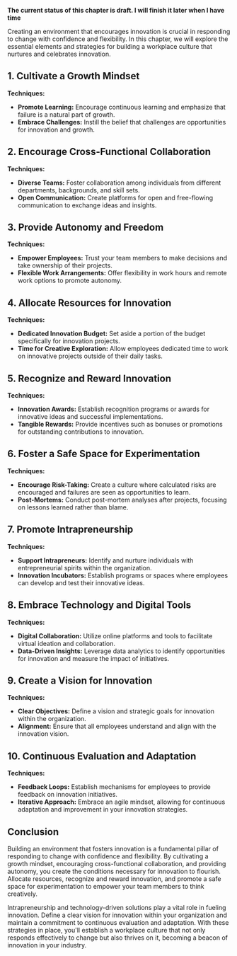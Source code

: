 **The current status of this chapter is draft. I will finish it later when I have time**

Creating an environment that encourages innovation is crucial in responding to change with confidence and flexibility. In this chapter, we will explore the essential elements and strategies for building a workplace culture that nurtures and celebrates innovation.

**1. Cultivate a Growth Mindset**
---------------------------------

**Techniques:**

* **Promote Learning:** Encourage continuous learning and emphasize that failure is a natural part of growth.
* **Embrace Challenges:** Instill the belief that challenges are opportunities for innovation and growth.

**2. Encourage Cross-Functional Collaboration**
-----------------------------------------------

**Techniques:**

* **Diverse Teams:** Foster collaboration among individuals from different departments, backgrounds, and skill sets.
* **Open Communication:** Create platforms for open and free-flowing communication to exchange ideas and insights.

**3. Provide Autonomy and Freedom**
-----------------------------------

**Techniques:**

* **Empower Employees:** Trust your team members to make decisions and take ownership of their projects.
* **Flexible Work Arrangements:** Offer flexibility in work hours and remote work options to promote autonomy.

**4. Allocate Resources for Innovation**
----------------------------------------

**Techniques:**

* **Dedicated Innovation Budget:** Set aside a portion of the budget specifically for innovation projects.
* **Time for Creative Exploration:** Allow employees dedicated time to work on innovative projects outside of their daily tasks.

**5. Recognize and Reward Innovation**
--------------------------------------

**Techniques:**

* **Innovation Awards:** Establish recognition programs or awards for innovative ideas and successful implementations.
* **Tangible Rewards:** Provide incentives such as bonuses or promotions for outstanding contributions to innovation.

**6. Foster a Safe Space for Experimentation**
----------------------------------------------

**Techniques:**

* **Encourage Risk-Taking:** Create a culture where calculated risks are encouraged and failures are seen as opportunities to learn.
* **Post-Mortems:** Conduct post-mortem analyses after projects, focusing on lessons learned rather than blame.

**7. Promote Intrapreneurship**
-------------------------------

**Techniques:**

* **Support Intrapreneurs:** Identify and nurture individuals with entrepreneurial spirits within the organization.
* **Innovation Incubators:** Establish programs or spaces where employees can develop and test their innovative ideas.

**8. Embrace Technology and Digital Tools**
-------------------------------------------

**Techniques:**

* **Digital Collaboration:** Utilize online platforms and tools to facilitate virtual ideation and collaboration.
* **Data-Driven Insights:** Leverage data analytics to identify opportunities for innovation and measure the impact of initiatives.

**9. Create a Vision for Innovation**
-------------------------------------

**Techniques:**

* **Clear Objectives:** Define a vision and strategic goals for innovation within the organization.
* **Alignment:** Ensure that all employees understand and align with the innovation vision.

**10. Continuous Evaluation and Adaptation**
--------------------------------------------

**Techniques:**

* **Feedback Loops:** Establish mechanisms for employees to provide feedback on innovation initiatives.
* **Iterative Approach:** Embrace an agile mindset, allowing for continuous adaptation and improvement in your innovation strategies.

**Conclusion**
--------------

Building an environment that fosters innovation is a fundamental pillar of responding to change with confidence and flexibility. By cultivating a growth mindset, encouraging cross-functional collaboration, and providing autonomy, you create the conditions necessary for innovation to flourish. Allocate resources, recognize and reward innovation, and promote a safe space for experimentation to empower your team members to think creatively.

Intrapreneurship and technology-driven solutions play a vital role in fueling innovation. Define a clear vision for innovation within your organization and maintain a commitment to continuous evaluation and adaptation. With these strategies in place, you'll establish a workplace culture that not only responds effectively to change but also thrives on it, becoming a beacon of innovation in your industry.
